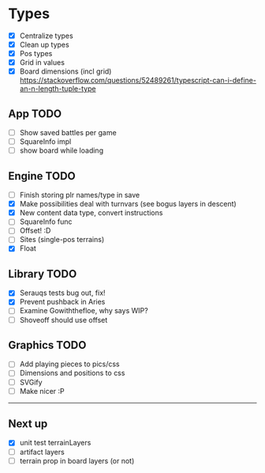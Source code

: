 # Types

- [x] Centralize types
- [x] Clean up types
- [x] Pos types
- [x] Grid in values
- [x] Board dimensions (incl grid) https://stackoverflow.com/questions/52489261/typescript-can-i-define-an-n-length-tuple-type

## App TODO

- [ ] Show saved battles per game
- [ ] SquareInfo impl
- [ ] show board while loading

## Engine TODO

- [ ] Finish storing plr names/type in save
- [x] Make possibilities deal with turnvars (see bogus layers in descent)
- [x] New content data type, convert instructions
- [ ] SquareInfo func
- [ ] Offset! :D
- [ ] Sites (single-pos terrains)
- [x] Float

## Library TODO

- [x] Serauqs tests bug out, fix!
- [x] Prevent pushback in Aries
- [ ] Examine Gowiththefloe, why says WIP?
- [ ] Shoveoff should use offset

## Graphics TODO

- [ ] Add playing pieces to pics/css
- [ ] Dimensions and positions to css
- [ ] SVGify
- [ ] Make nicer :P

---

## Next up

- [x] unit test terrainLayers
- [ ] artifact layers
- [ ] terrain prop in board layers (or not)
